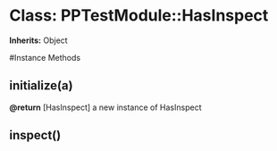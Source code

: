 # Class: PPTestModule::HasInspect
**Inherits:** Object
    




#Instance Methods
## initialize(a) [](#method-i-initialize)

**@return** [HasInspect] a new instance of HasInspect

## inspect() [](#method-i-inspect)

